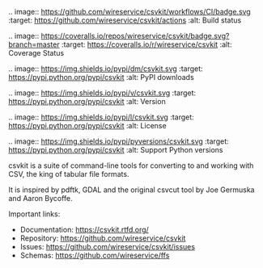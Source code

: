 .. image:: https://github.com/wireservice/csvkit/workflows/CI/badge.svg
    :target: https://github.com/wireservice/csvkit/actions
    :alt: Build status

.. image:: https://coveralls.io/repos/wireservice/csvkit/badge.svg?branch=master
    :target: https://coveralls.io/r/wireservice/csvkit
    :alt: Coverage Status

.. image:: https://img.shields.io/pypi/dm/csvkit.svg
    :target: https://pypi.python.org/pypi/csvkit
    :alt: PyPI downloads

.. image:: https://img.shields.io/pypi/v/csvkit.svg
    :target: https://pypi.python.org/pypi/csvkit
    :alt: Version

.. image:: https://img.shields.io/pypi/l/csvkit.svg
    :target: https://pypi.python.org/pypi/csvkit
    :alt: License

.. image:: https://img.shields.io/pypi/pyversions/csvkit.svg
    :target: https://pypi.python.org/pypi/csvkit
    :alt: Support Python versions

csvkit is a suite of command-line tools for converting to and working with CSV, the king of tabular file formats.

It is inspired by pdftk, GDAL and the original csvcut tool by Joe Germuska and Aaron Bycoffe.

Important links:

* Documentation: https://csvkit.rtfd.org/
* Repository:    https://github.com/wireservice/csvkit
* Issues:        https://github.com/wireservice/csvkit/issues
* Schemas:       https://github.com/wireservice/ffs